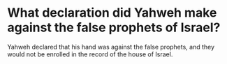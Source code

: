 # What declaration did Yahweh make against the false prophets of Israel?

Yahweh declared that his hand was against the false prophets, and they would not be enrolled in the record of the house of Israel.
